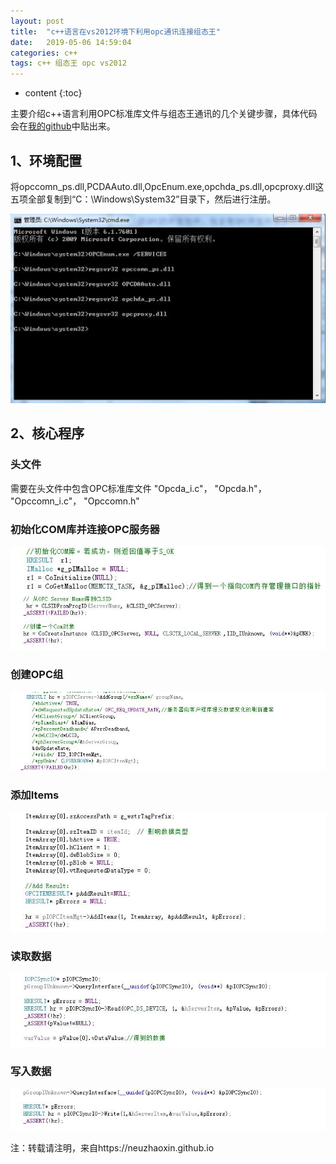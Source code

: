 ```yaml
---
layout: post
title:  "c++语言在vs2012环境下利用opc通讯连接组态王"
date:   2019-05-06 14:59:04
categories: c++
tags: c++ 组态王 opc vs2012
---
```


* content
{:toc}

主要介绍c++语言利用OPC标准库文件与组态王通讯的几个关键步骤，具体代码会在[我的github](https://github.com/neuzhaoxin/c-plus-opc-communication)中贴出来。





## 1、环境配置
将opccomn_ps.dll,PCDAAuto.dll,OpcEnum.exe,opchda_ps.dll,opcproxy.dll这五项全部复制到“C：\Windows\System32”目录下，然后进行注册。

![](https://github.com/neuzhaoxin/neuzhaoxin.github.io/raw/master/_posts/pictures/opc-communication-dll.jpg)

## 2、核心程序

### 头文件

需要在头文件中包含OPC标准库文件
"Opcda_i.c"，
"Opcda.h"，
"Opccomn_i.c"，
"Opccomn.h"

### 初始化COM库并连接OPC服务器

![JPG](https://github.com/neuzhaoxin/neuzhaoxin.github.io/raw/master/_posts/pictures/opc-communication-com.jpg)
![JPG](https://github.com/neuzhaoxin/neuzhaoxin.github.io/raw/master/_posts/pictures/opc-communication-opcserver.jpg)

### 创建OPC组

![JPG](https://github.com/neuzhaoxin/neuzhaoxin.github.io/raw/master/_posts/pictures/opc-communication-group.jpg)

### 添加Items

![JPG](https://github.com/neuzhaoxin/neuzhaoxin.github.io/raw/master/_posts/pictures/opc-communication-items.jpg)

### 读取数据
![JPG](https://github.com/neuzhaoxin/neuzhaoxin.github.io/raw/master/_posts/pictures/opc-communication-read.jpg)

### 写入数据
![JPG](https://github.com/neuzhaoxin/neuzhaoxin.github.io/raw/master/_posts/pictures/opc-communication-write.jpg)




注：转载请注明，来自https://neuzhaoxin.github.io